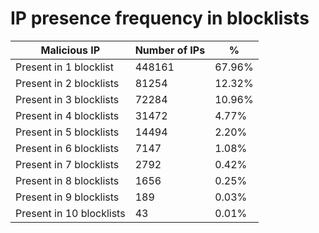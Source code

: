 # IP presence frequency in blocklists
| Malicious IP | Number of IPs | % |
|----|----|----|
| Present in 1 blocklist | 448161 | 67.96% |
| Present in 2 blocklists | 81254 | 12.32% |
| Present in 3 blocklists | 72284 | 10.96% |
| Present in 4 blocklists | 31472 | 4.77% |
| Present in 5 blocklists | 14494 | 2.20% |
| Present in 6 blocklists | 7147 | 1.08% |
| Present in 7 blocklists | 2792 | 0.42% |
| Present in 8 blocklists | 1656 | 0.25% |
| Present in 9 blocklists | 189 | 0.03% |
| Present in 10 blocklists | 43 | 0.01% |
